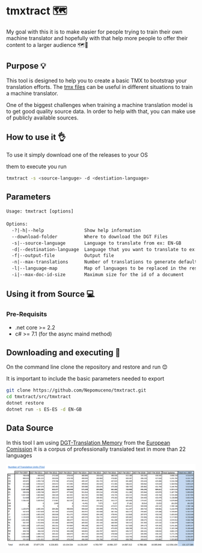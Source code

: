 # tmxtract 🗺

My goal with this it is to make easier for people trying to train their own machine translator and hopefully with that help more people to offer their content to a larger audience 🗺🌟

## Purpose 💡

This tool is designed to help you to create a basic TMX to bootstrap your translation efforts.
The [tmx files]() can be useful in different situations to train a machine translator.

One of the biggest challenges when training a machine translation model is to get good quality source data. In order to help with that, you can make use of publicly available sources.

## How to use it 👌

To use it simply download one of the releases to your OS

them to execute you run

```sh
tmxtract -s <source-languge> -d <destiation-language>
```

## Parameters

```txt
Usage: tmxtract [options]

Options:
  -?|-h|--help               Show help information
  --download-folder          Where to download the DGT Files
  -s|--source-language       Language to translate from ex: EN-GB
  -d|--destination-language  Language that you want to translate to ex: ES-ES
  -f|--output-file           Output file
  -n|--max-translations      Number of translations to generate default:100000
  -l|--language-map          Map of languages to be replaced in the resulting doc can be used multiple times Ex: -l ES-ES:es -l EN-UK:en
  -i|--max-doc-id-size       Maximum size for the id of a document
```

## Using it from Source 💻

### Pre-Requisits

- .net core >= 2.2
- c# >= 7.1 (for the async maind method)

## Downloading and executing 💾

On the command line clone the repository and restore and run 😊

It is important to include the basic parameters needed to export

```bash
git clone https://github.com/Nepomuceno/tmxtract.git
cd tmxtract/src/tmxtract
dotnet restore
dotnet run -s ES-ES -d EN-GB
```

## Data Source

In this tool I am using [DGT-Translation Memory](https://ec.europa.eu/jrc/en/language-technologies/dgt-translation-memory) from the [European Comission](https://ec.europa.eu/commission/index_en) it is a corpus of professionally translated text in more than 22 languages

![Translation unites](./assets/tu.png)
